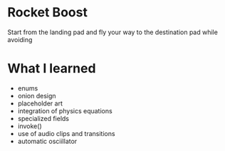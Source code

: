 # Rocket Boost
Start from the landing pad and fly your way to the destination pad while avoiding
# What I learned
* enums
* onion design
* placeholder art
* integration of physics equations
* specialized fields
* invoke() 
* use of audio clips and transitions
* automatic osciillator

